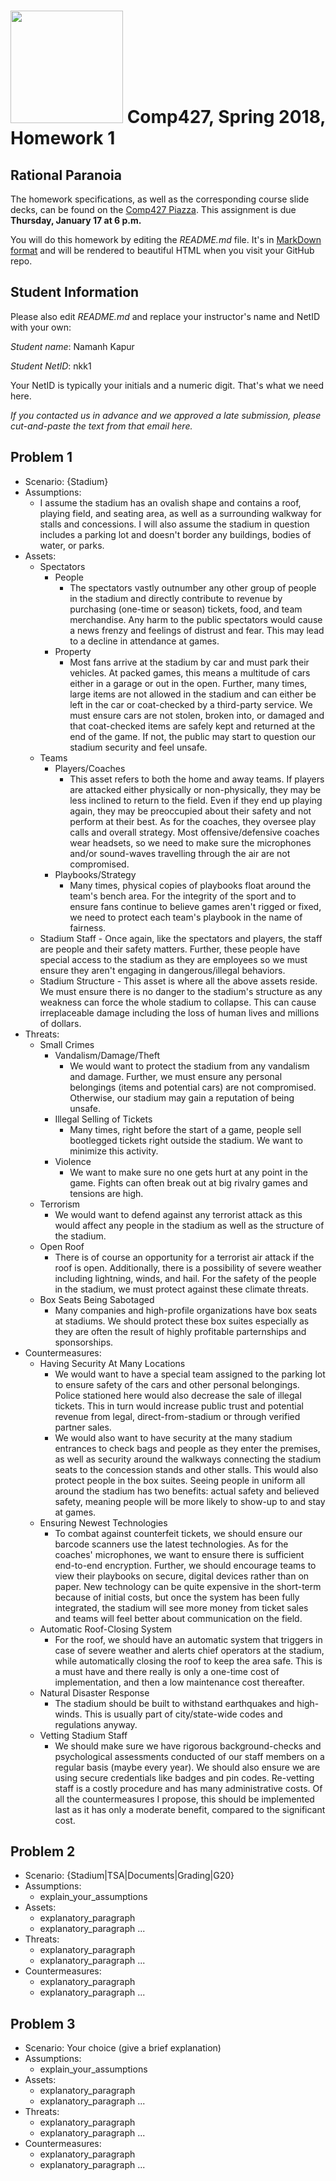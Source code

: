 # <img src="http://www.rice.edu/_images/rice-logo.jpg" width=180> Comp427, Spring 2018, Homework 1
## Rational Paranoia
The homework specifications, as well as the corresponding course slide decks,
can be found on the [Comp427 Piazza](https://piazza.com/class/jqifhp864b37ju).
This assignment is due **Thursday, January 17 at 6 p.m.**

You will do this homework by editing the _README.md_ file. It's in
[MarkDown format](https://guides.github.com/features/mastering-markdown/)
and will be rendered to beautiful HTML when you visit your GitHub repo.

## Student Information
Please also edit _README.md_ and replace your instructor's name and NetID with your own:

_Student name_: Namanh Kapur

_Student NetID_: nkk1

Your NetID is typically your initials and a numeric digit. That's
what we need here.

_If you contacted us in advance and we approved a late submission,
please cut-and-paste the text from that email here._

## Problem 1
- Scenario: {Stadium}
- Assumptions:
  - I assume the stadium has an ovalish shape and contains a roof, playing field, and seating area, as well as a surrounding walkway for stalls and concessions. I will also assume the stadium in question includes a parking lot and doesn't border any buildings, bodies of water, or parks.  
- Assets:
  - Spectators
    - People
        - The spectators vastly outnumber any other group of people in the stadium and directly contribute to revenue by purchasing (one-time or season) tickets, food, and team merchandise. Any harm to the public spectators would cause a news frenzy and feelings of distrust and fear. This may lead to a decline in attendance at games. 
    - Property
        - Most fans arrive at the stadium by car and must park their vehicles. At packed games, this means a multitude of cars either in a garage or out in the open. Further, many times, large items are not allowed in the stadium and can either be left in the car or coat-checked by a third-party service. We must ensure cars are not stolen, broken into, or damaged and that coat-checked items are safely kept and returned at the end of the game. If not, the public may start to question our stadium security and feel unsafe. 
  - Teams
    - Players/Coaches
        - This asset refers to both the home and away teams. If players are attacked either physically or non-physically, they may be less inclined to return to the field. Even if they end up playing again, they may be preoccupied about their safety and not perform at their best. As for the coaches, they oversee play calls and overall strategy. Most offensive/defensive coaches wear headsets, so we need to make sure the microphones and/or sound-waves travelling through the air are not compromised.  
    - Playbooks/Strategy
        - Many times, physical copies of playbooks float around the team's bench area. For the integrity of the sport and to ensure fans continue to believe games aren't rigged or fixed, we need to protect each team's playbook in the name of fairness. 
  - Stadium Staff
        - Once again, like the spectators and players, the staff are people and their safety matters. Further, these people have special access to the stadium as they are employees so we must ensure they aren't engaging in dangerous/illegal behaviors. 
  - Stadium Structure 
        - This asset is where all the above assets reside. We must ensure there is no danger to the stadium's structure as any weakness can force the whole stadium to collapse. This can cause irreplaceable damage including the loss of human lives and millions of dollars. 
- Threats:
  - Small Crimes
    - Vandalism/Damage/Theft
        - We would want to protect the stadium from any vandalism and damage. Further, we must ensure any personal belongings (items and potential cars) are not compromised. Otherwise, our stadium may gain a reputation of being unsafe. 
    - Illegal Selling of Tickets
        - Many times, right before the start of a game, people sell bootlegged tickets right outside the stadium. We want to minimize this activity. 
    - Violence
        - We want to make sure no one gets hurt at any point in the game. Fights can often break out at big rivalry games and tensions are high. 
  - Terrorism
    - We would want to defend against any terrorist attack as this would affect any people in the stadium as well as the structure of the stadium.
  - Open Roof
    - There is of course an opportunity for a terrorist air attack if the roof is open. Additionally, there is a possibility of severe weather including lightning, winds, and hail. For the safety of the people in the stadium, we must protect against these climate threats. 
  - Box Seats Being Sabotaged 
    - Many companies and high-profile organizations have box seats at stadiums. We should protect these box suites especially as they are often the result of highly profitable parternships and sponsorships. 
- Countermeasures:
  - Having Security At Many Locations
    - We would want to have a special team assigned to the parking lot to ensure safety of the cars and other personal belongings. Police stationed here would also decrease the sale of illegal tickets. This in turn would increase public trust and potential revenue from legal, direct-from-stadium or through verified partner sales. 
    - We would also want to have security at the many stadium entrances to check bags and people as they enter the premises, as well as security around the walkways connecting the stadium seats to the concession stands and other stalls. This would also protect people in the box suites. Seeing people in uniform all around the stadium has two benefits: actual safety and believed safety, meaning people will be more likely to show-up to and stay at games. 
  - Ensuring Newest Technologies
    - To combat against counterfeit tickets, we should ensure our barcode scanners use the latest technologies. As for the coaches' microphones, we want to ensure there is sufficient end-to-end encryption. Further, we should encourage teams to view their playbooks on secure, digital devices rather than on paper. New technology can be quite expensive in the short-term because of initial costs, but once the system has been fully integrated, the stadium will see more money from ticket sales and teams will feel better about communication on the field.
  - Automatic Roof-Closing System
    - For the roof, we should have an automatic system that triggers in case of severe weather and alerts chief operators at the stadium, while automatically closing the roof to keep the area safe. This is a must have and there really is only a one-time cost of implementation, and then a low maintenance cost thereafter.
  - Natural Disaster Response
    - The stadium should be built to withstand earthquakes and high-winds. This is usually part of city/state-wide codes and regulations anyway.
  - Vetting Stadium Staff
    - We should make sure we have rigorous background-checks and psychological assessments conducted of our staff members on a regular basis (maybe every year). We should also ensure we are using secure credentials like badges and pin codes. Re-vetting staff is a costly procedure and has many administrative costs. Of all the countermeasures I propose, this should be implemented last as it has only a moderate benefit, compared to the significant cost.

## Problem 2
- Scenario: {Stadium|TSA|Documents|Grading|G20}
- Assumptions:
  - explain_your_assumptions
- Assets:
  - explanatory_paragraph
  - explanatory_paragraph ...
- Threats:
  - explanatory_paragraph 
  - explanatory_paragraph ...
- Countermeasures:
  - explanatory_paragraph
  - explanatory_paragraph ...

## Problem 3
- Scenario: Your choice (give a brief explanation)
- Assumptions:
  - explain_your_assumptions
- Assets:
  - explanatory_paragraph
  - explanatory_paragraph ...
- Threats:
  - explanatory_paragraph 
  - explanatory_paragraph ...
- Countermeasures:
  - explanatory_paragraph
  - explanatory_paragraph ...

